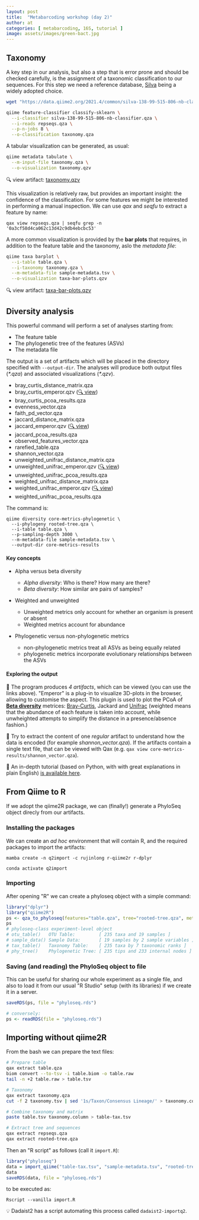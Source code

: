 ```yaml
---
layout: post
title:  "Metabarcoding workshop (day 2)"
author: at
categories: [ metabarcoding, 16S, tutorial ]
image: assets/images/green-bact.jpg
---
```


## Taxonomy 

A key step in our analysis, but also a step that is error prone and should be checked carefully, 
is the assignment of a taxonomic classification to our sequences.
For this step we need a reference database, [Silva](https://www.arb-silva.de/) being a widely adopted choice.

```bash
wget "https://data.qiime2.org/2021.4/common/silva-138-99-515-806-nb-classifier.qza"

qiime feature-classifier classify-sklearn \
  --i-classifier silva-138-99-515-806-nb-classifier.qza \
  --i-reads repseqs.qza \
  --p-n-jobs 8 \
  --o-classification taxonomy.qza
```

A tabular visualization can be generated, as usual:
```bash
qiime metadata tabulate \
  --m-input-file taxonomy.qza \
  --o-visualization taxonomy.qzv
```

:mag: view artifact: [taxonomy.qzv](https://view.qiime2.org/visualization/?type=html&src=https%3A%2F%2Fdl.dropbox.com%2Fs%2Fzen8877w0qwvezk%2Ftaxonomy.qzv%3Fdl%3D1)

This visualization is relatively raw, but provides an important insight: the confidence of the classification. For some
features we might be interested in performing a manual inspection. We can use _qax_ and _seqfu_ to extract a feature by name:
```
qax view repseqs.qza | seqfu grep -n '0a3cf58d4ca062c13d42c9db4ebcbc53'
```

A more common visualization is provided by the
**bar plots** that requires, in addition to the feature table and the taxonomy, aslo the _metadata file_:

```bash
qiime taxa barplot \
  --i-table table.qza \
  --i-taxonomy taxonomy.qza \
  --m-metadata-file sample-metadata.tsv \
  --o-visualization taxa-bar-plots.qzv
```

:mag: view artifact: [taxa-bar-plots.qzv](https://view.qiime2.org/visualization/?type=html&src=https%3A%2F%2Fdl.dropbox.com%2Fs%2F96au5a96x0m61xp%2Ftaxa-bar-plots.qzv%3Fdl%3D1)

## Diversity analysis

This powerful command will perform a set of analyses starting from:
* The feature table
* The phylogenetic tree of the features (ASVs)
* The metadata file

The output is a set of artifacts which will be placed in the directory specified with 
`--output-dir`. The analyses will produce both output files (_*.qza_) and associated
visualizations (_*.qzv_).

* bray_curtis_distance_matrix.qza
* bray_curtis_emperor.qzv ([:mag: view](https://view.qiime2.org/visualization/?type=html&src=https%3A%2F%2Fdl.dropbox.com%2Fs%2Fr762ann0ezp4x35%2Fbray_curtis_emperor.qzv%3Fdl%3D1))
* bray_curtis_pcoa_results.qza
* evenness_vector.qza
* faith_pd_vector.qza
* jaccard_distance_matrix.qza
* jaccard_emperor.qzv ([:mag: view](https://view.qiime2.org/visualization/?type=html&src=https%3A%2F%2Fdl.dropbox.com%2Fs%2Fkod19si5z6ribws%2Fjaccard_emperor.qzv%3Fdl%3D1))
* jaccard_pcoa_results.qza
* observed_features_vector.qza
* rarefied_table.qza
* shannon_vector.qza
* unweighted_unifrac_distance_matrix.qza
* unweighted_unifrac_emperor.qzv ([:mag: view](https://view.qiime2.org/visualization/?type=html&src=https%3A%2F%2Fdl.dropbox.com%2Fs%2Fmyoes2ac3ms386c%2Funweighted_unifrac_emperor.qzv%3Fdl%3D1))
* unweighted_unifrac_pcoa_results.qza
* weighted_unifrac_distance_matrix.qza
* weighted_unifrac_emperor.qzv ([:mag: view](https://view.qiime2.org/visualization/?type=html&src=https%3A%2F%2Fdl.dropbox.com%2Fs%2F530mxvgnxsvw6z3%2Fweighted_unifrac_emperor.qzv%3Fdl%3D1))
* weighted_unifrac_pcoa_results.qza

The command is:
```
qiime diversity core-metrics-phylogenetic \
  --i-phylogeny rooted-tree.qza \
  --i-table table.qza \
  --p-sampling-depth 3000 \
  --m-metadata-file sample-metadata.tsv \
  --output-dir core-metrics-results
```

#### Key concepts
* Alpha versus beta diversity
   * *Alpha diversity*: Who is there? How many are there?
   * *Beta diversity*: How similar are pairs of samples?

* Weighted and unweighted
   * Unweighted metrics only account for whether an organism is present or absent
   * Weighted metrics account for abundance

* Phylogenetic versus non-phylogenetic metrics
   * non-phylogenetic metrics treat all ASVs as being equally related
   * phylogenetic metrics incorporate evolutionary relationships between the ASVs

#### Exploring the output
:pencil:  The program produces _4 artifacts_, which can be viewed (you can use the links above). "Emperor" is
a plug-in to visualize 3D-plots in the browser, allowing to customise the aspect. This plugin is used to plot
the PCoA of **[Beta diversity](https://en.wikipedia.org/wiki/Beta_diversity)** metrices: 
[Bray-Curtis](https://en.wikipedia.org/wiki/Bray%E2%80%93Curtis_dissimilarity#:~:text=In%20ecology%20and%20biology%2C%20the,on%20counts%20at%20each%20site.), Jackard and [Unifrac](https://en.wikipedia.org/wiki/UniFrac) (weighted means that the abundance of 
each feature is taken into account, while unwheighted attempts to simplify the distance in a presence/absence
fashion.)

:pencil:  Try to extract the content of one _regular_ artifact to understand how the data is encoded 
(for example _shannon\_vector.qza_). If the artifacts contain a single text file, that can be viewed 
with Qax (e.g. `qax view core-metrics-results/shannon_vector.qza`).

:book: An in-depth tutorial (based on Python, with with great explanations in plain English) [is available here](http://readiab.org/book/latest/3/1#1).

## From Qiime to R

If we adopt the qiime2R package, we can (finally!) generate a PhyloSeq object direcly from our
artifacts.

### Installing the packages

We can create an _ad hoc_ environment that will contain R, and the required packages to import the artifacts:
```
mamba create -n q2import -c rujinlong r-qiime2r r-dplyr

conda activate q2import
```


### Importing

After opening "R" we can create a phyloseq object with a simple command:

```r
library("dplyr")
library("qiime2R")
ps <- qza_to_phyloseq(features="table.qza", tree="rooted-tree.qza", metadata="sample-metadata.tsv", taxonomy="taxonomy.qza")
ps
# phyloseq-class experiment-level object
# otu_table()   OTU Table:         [ 235 taxa and 19 samples ]
# sample_data() Sample Data:       [ 19 samples by 2 sample variables ]
# tax_table()   Taxonomy Table:    [ 235 taxa by 7 taxonomic ranks ]
# phy_tree()    Phylogenetic Tree: [ 235 tips and 233 internal nodes ]
```

### Saving (and reading) the PhyloSeq object to file

This can be useful for sharing our whole experiment as a single file, and also to load it from our
usual "R Studio" setup (with its libraries) if we create it in a server.

```r
saveRDS(ps, file = "phyloseq.rds")

# conversely:
ps <- readRDS(file = "phyloseq.rds")
```

## Importing without qiime2R

From the bash we can prepare the text files:
```bash
# Prepare table
qax extract table.qza
biom convert --to-tsv -i table.biom -o table.raw
tail -n +2 table.raw > table.tsv

# Taxonomy
qax extract taxonomy.qza
cut -f 2 taxonomy.tsv | sed '1s/Taxon/Consensus Lineage/' > taxonomy.column

# Combine taxonomy and matrix
paste table.tsv taxonomy.column > table-tax.tsv

# Extract tree and sequences
qax extract repseqs.qza
qax extract rooted-tree.qza
```

Then an "R script" as follows (call it `import.R`):
```r
library("phyloseq")
data = import_qiime("table-tax.tsv", "sample-metadata.tsv", "rooted-tree.nwk", "repseqs.fasta")
data
saveRDS(data, file = "phyloseq.rds")
```

to be executed as:
```
Rscript --vanilla import.R
```


:bulb: Dadaist2 has a script automating this process called `dadaist2-importq2`.